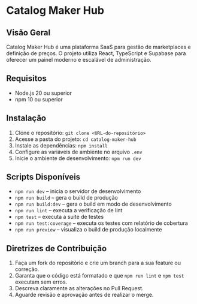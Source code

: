 # Catalog Maker Hub

## Visão Geral
Catalog Maker Hub é uma plataforma SaaS para gestão de marketplaces e definição de preços. O projeto utiliza React, TypeScript e Supabase para oferecer um painel moderno e escalável de administração.

## Requisitos
- Node.js 20 ou superior
- npm 10 ou superior

## Instalação
1. Clone o repositório: `git clone <URL-do-repositório>`
2. Acesse a pasta do projeto: `cd catalog-maker-hub`
3. Instale as dependências: `npm install`
4. Configure as variáveis de ambiente no arquivo `.env`
5. Inicie o ambiente de desenvolvimento: `npm run dev`

## Scripts Disponíveis
- `npm run dev` – inicia o servidor de desenvolvimento
- `npm run build` – gera o build de produção
- `npm run build:dev` – gera o build em modo de desenvolvimento
- `npm run lint` – executa a verificação de lint
- `npm test` – executa a suite de testes
- `npm run test:coverage` – executa os testes com relatório de cobertura
- `npm run preview` – visualiza o build de produção localmente

## Diretrizes de Contribuição
1. Faça um fork do repositório e crie um branch para a sua feature ou correção.
2. Garanta que o código está formatado e que `npm run lint` e `npm test` executam sem erros.
3. Descreva claramente as alterações no Pull Request.
4. Aguarde revisão e aprovação antes de realizar o merge.

